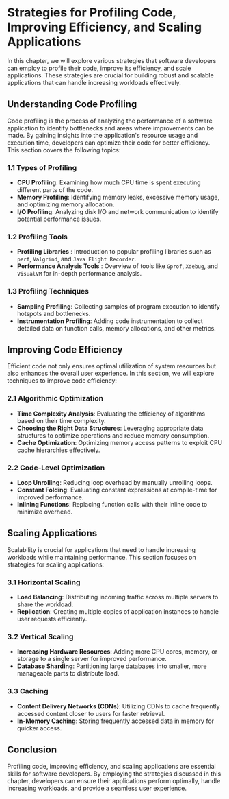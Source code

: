 Strategies for Profiling Code, Improving Efficiency, and Scaling Applications
======================================================================================

In this chapter, we will explore various strategies that software developers can employ to profile their code, improve its efficiency, and scale applications. These strategies are crucial for building robust and scalable applications that can handle increasing workloads effectively.

Understanding Code Profiling
---------------------------------------

Code profiling is the process of analyzing the performance of a software application to identify bottlenecks and areas where improvements can be made. By gaining insights into the application's resource usage and execution time, developers can optimize their code for better efficiency. This section covers the following topics:

### 1.1 Types of Profiling

* **CPU Profiling**: Examining how much CPU time is spent executing different parts of the code.
* **Memory Profiling**: Identifying memory leaks, excessive memory usage, and optimizing memory allocation.
* **I/O Profiling**: Analyzing disk I/O and network communication to identify potential performance issues.

### 1.2 Profiling Tools

* **Profiling Libraries** : Introduction to popular profiling libraries such as `perf`, `Valgrind`, and `Java Flight Recorder`.
* **Performance Analysis Tools** : Overview of tools like `Gprof`, `Xdebug`, and `VisualVM` for in-depth performance analysis.

### 1.3 Profiling Techniques

* **Sampling Profiling**: Collecting samples of program execution to identify hotspots and bottlenecks.
* **Instrumentation Profiling**: Adding code instrumentation to collect detailed data on function calls, memory allocations, and other metrics.

Improving Code Efficiency
------------------------------------

Efficient code not only ensures optimal utilization of system resources but also enhances the overall user experience. In this section, we will explore techniques to improve code efficiency:

### 2.1 Algorithmic Optimization

* **Time Complexity Analysis**: Evaluating the efficiency of algorithms based on their time complexity.
* **Choosing the Right Data Structures**: Leveraging appropriate data structures to optimize operations and reduce memory consumption.
* **Cache Optimization**: Optimizing memory access patterns to exploit CPU cache hierarchies effectively.

### 2.2 Code-Level Optimization

* **Loop Unrolling**: Reducing loop overhead by manually unrolling loops.
* **Constant Folding**: Evaluating constant expressions at compile-time for improved performance.
* **Inlining Functions**: Replacing function calls with their inline code to minimize overhead.

Scaling Applications
-------------------------------

Scalability is crucial for applications that need to handle increasing workloads while maintaining performance. This section focuses on strategies for scaling applications:

### 3.1 Horizontal Scaling

* **Load Balancing**: Distributing incoming traffic across multiple servers to share the workload.
* **Replication**: Creating multiple copies of application instances to handle user requests efficiently.

### 3.2 Vertical Scaling

* **Increasing Hardware Resources**: Adding more CPU cores, memory, or storage to a single server for improved performance.
* **Database Sharding**: Partitioning large databases into smaller, more manageable parts to distribute load.

### 3.3 Caching

* **Content Delivery Networks (CDNs)**: Utilizing CDNs to cache frequently accessed content closer to users for faster retrieval.
* **In-Memory Caching**: Storing frequently accessed data in memory for quicker access.

Conclusion
----------

Profiling code, improving efficiency, and scaling applications are essential skills for software developers. By employing the strategies discussed in this chapter, developers can ensure their applications perform optimally, handle increasing workloads, and provide a seamless user experience.
